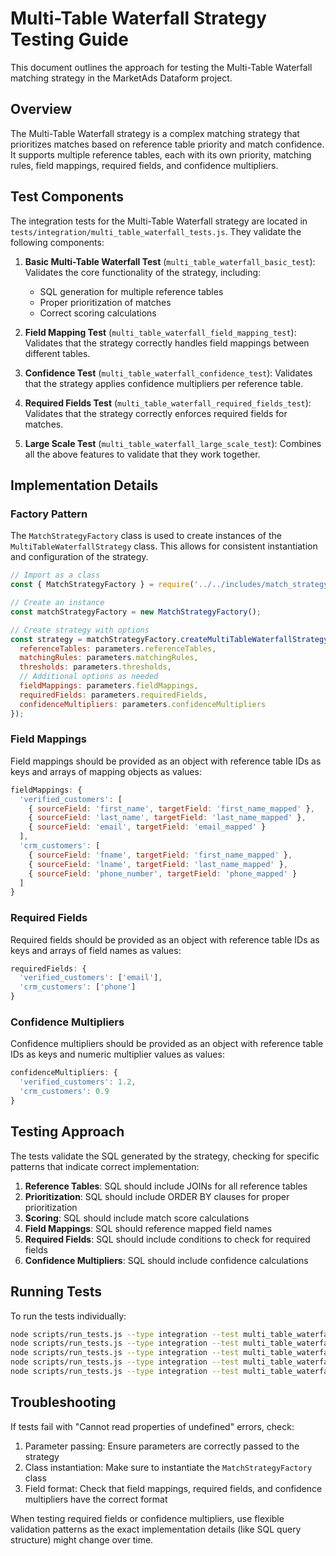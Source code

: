 # Multi-Table Waterfall Strategy Testing Guide

This document outlines the approach for testing the Multi-Table Waterfall matching strategy in the MarketAds Dataform project.

## Overview

The Multi-Table Waterfall strategy is a complex matching strategy that prioritizes matches based on reference table priority and match confidence. It supports multiple reference tables, each with its own priority, matching rules, field mappings, required fields, and confidence multipliers.

## Test Components

The integration tests for the Multi-Table Waterfall strategy are located in `tests/integration/multi_table_waterfall_tests.js`. They validate the following components:

1. **Basic Multi-Table Waterfall Test** (`multi_table_waterfall_basic_test`): Validates the core functionality of the strategy, including:
   - SQL generation for multiple reference tables
   - Proper prioritization of matches
   - Correct scoring calculations

2. **Field Mapping Test** (`multi_table_waterfall_field_mapping_test`): Validates that the strategy correctly handles field mappings between different tables.

3. **Confidence Test** (`multi_table_waterfall_confidence_test`): Validates that the strategy applies confidence multipliers per reference table.

4. **Required Fields Test** (`multi_table_waterfall_required_fields_test`): Validates that the strategy correctly enforces required fields for matches.

5. **Large Scale Test** (`multi_table_waterfall_large_scale_test`): Combines all the above features to validate that they work together.

## Implementation Details

### Factory Pattern

The `MatchStrategyFactory` class is used to create instances of the `MultiTableWaterfallStrategy` class. This allows for consistent instantiation and configuration of the strategy.

```javascript
// Import as a class
const { MatchStrategyFactory } = require('../../includes/match_strategy_factory');

// Create an instance
const matchStrategyFactory = new MatchStrategyFactory();

// Create strategy with options
const strategy = matchStrategyFactory.createMultiTableWaterfallStrategy({
  referenceTables: parameters.referenceTables,
  matchingRules: parameters.matchingRules,
  thresholds: parameters.thresholds,
  // Additional options as needed
  fieldMappings: parameters.fieldMappings,
  requiredFields: parameters.requiredFields,
  confidenceMultipliers: parameters.confidenceMultipliers
});
```

### Field Mappings

Field mappings should be provided as an object with reference table IDs as keys and arrays of mapping objects as values:

```javascript
fieldMappings: {
  'verified_customers': [
    { sourceField: 'first_name', targetField: 'first_name_mapped' },
    { sourceField: 'last_name', targetField: 'last_name_mapped' },
    { sourceField: 'email', targetField: 'email_mapped' }
  ],
  'crm_customers': [
    { sourceField: 'fname', targetField: 'first_name_mapped' },
    { sourceField: 'lname', targetField: 'last_name_mapped' },
    { sourceField: 'phone_number', targetField: 'phone_mapped' }
  ]
}
```

### Required Fields

Required fields should be provided as an object with reference table IDs as keys and arrays of field names as values:

```javascript
requiredFields: {
  'verified_customers': ['email'],
  'crm_customers': ['phone']
}
```

### Confidence Multipliers

Confidence multipliers should be provided as an object with reference table IDs as keys and numeric multiplier values as values:

```javascript
confidenceMultipliers: {
  'verified_customers': 1.2,
  'crm_customers': 0.9
}
```

## Testing Approach

The tests validate the SQL generated by the strategy, checking for specific patterns that indicate correct implementation:

1. **Reference Tables**: SQL should include JOINs for all reference tables
2. **Prioritization**: SQL should include ORDER BY clauses for proper prioritization
3. **Scoring**: SQL should include match score calculations
4. **Field Mappings**: SQL should reference mapped field names
5. **Required Fields**: SQL should include conditions to check for required fields
6. **Confidence Multipliers**: SQL should include confidence calculations

## Running Tests

To run the tests individually:

```bash
node scripts/run_tests.js --type integration --test multi_table_waterfall_basic_test
node scripts/run_tests.js --type integration --test multi_table_waterfall_field_mapping_test
node scripts/run_tests.js --type integration --test multi_table_waterfall_confidence_test
node scripts/run_tests.js --type integration --test multi_table_waterfall_required_fields_test
node scripts/run_tests.js --type integration --test multi_table_waterfall_large_scale_test
```

## Troubleshooting

If tests fail with "Cannot read properties of undefined" errors, check:

1. Parameter passing: Ensure parameters are correctly passed to the strategy
2. Class instantiation: Make sure to instantiate the `MatchStrategyFactory` class
3. Field format: Check that field mappings, required fields, and confidence multipliers have the correct format

When testing required fields or confidence multipliers, use flexible validation patterns as the exact implementation details (like SQL query structure) might change over time. 